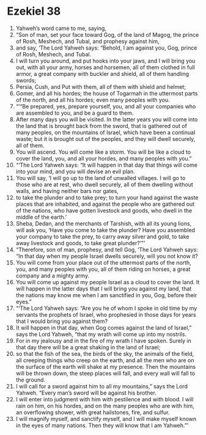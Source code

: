 ﻿
# Ezekiel 38
1. Yahweh’s word came to me, saying, 
2. “Son of man, set your face toward Gog, of the land of Magog, the prince of Rosh, Meshech, and Tubal, and prophesy against him, 
3. and say, ‘The Lord Yahweh says: “Behold, I am against you, Gog, prince of Rosh, Meshech, and Tubal. 
4. I will turn you around, and put hooks into your jaws, and I will bring you out, with all your army, horses and horsemen, all of them clothed in full armor, a great company with buckler and shield, all of them handling swords; 
5. Persia, Cush, and Put with them, all of them with shield and helmet; 
6. Gomer, and all his hordes; the house of Togarmah in the uttermost parts of the north, and all his hordes; even many peoples with you. 
7. “‘“Be prepared, yes, prepare yourself, you, and all your companies who are assembled to you, and be a guard to them. 
8. After many days you will be visited. In the latter years you will come into the land that is brought back from the sword, that is gathered out of many peoples, on the mountains of Israel, which have been a continual waste; but it is brought out of the peoples, and they will dwell securely, all of them. 
9. You will ascend. You will come like a storm. You will be like a cloud to cover the land, you, and all your hordes, and many peoples with you.” 
10. “‘The Lord Yahweh says: “It will happen in that day that things will come into your mind, and you will devise an evil plan. 
11. You will say, ‘I will go up to the land of unwalled villages. I will go to those who are at rest, who dwell securely, all of them dwelling without walls, and having neither bars nor gates, 
12. to take the plunder and to take prey; to turn your hand against the waste places that are inhabited, and against the people who are gathered out of the nations, who have gotten livestock and goods, who dwell in the middle of the earth.’ 
13. Sheba, Dedan, and the merchants of Tarshish, with all its young lions, will ask you, ‘Have you come to take the plunder? Have you assembled your company to take the prey, to carry away silver and gold, to take away livestock and goods, to take great plunder?’”’ 
14. “Therefore, son of man, prophesy, and tell Gog, ‘The Lord Yahweh says: “In that day when my people Israel dwells securely, will you not know it? 
15. You will come from your place out of the uttermost parts of the north, you, and many peoples with you, all of them riding on horses, a great company and a mighty army. 
16. You will come up against my people Israel as a cloud to cover the land. It will happen in the latter days that I will bring you against my land, that the nations may know me when I am sanctified in you, Gog, before their eyes.” 
17. “‘The Lord Yahweh says: “Are you he of whom I spoke in old time by my servants the prophets of Israel, who prophesied in those days for years that I would bring you against them? 
18. It will happen in that day, when Gog comes against the land of Israel,” says the Lord Yahweh, “that my wrath will come up into my nostrils. 
19. For in my jealousy and in the fire of my wrath I have spoken. Surely in that day there will be a great shaking in the land of Israel; 
20. so that the fish of the sea, the birds of the sky, the animals of the field, all creeping things who creep on the earth, and all the men who are on the surface of the earth will shake at my presence. Then the mountains will be thrown down, the steep places will fall, and every wall will fall to the ground. 
21. I will call for a sword against him to all my mountains,” says the Lord Yahweh. “Every man’s sword will be against his brother. 
22. I will enter into judgment with him with pestilence and with blood. I will rain on him, on his hordes, and on the many peoples who are with him, an overflowing shower, with great hailstones, fire, and sulfur. 
23. I will magnify myself, and sanctify myself, and I will make myself known in the eyes of many nations. Then they will know that I am Yahweh.”’ 
